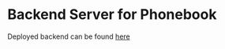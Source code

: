 # Backend Server for Phonebook

Deployed backend can be found [here](https://fathomless-earth-59211.herokuapp.com/)